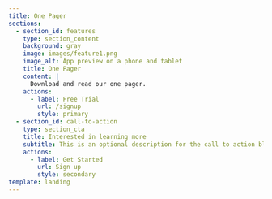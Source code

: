 ```yaml
---
title: One Pager
sections:
  - section_id: features
    type: section_content
    background: gray
    image: images/feature1.png
    image_alt: App preview on a phone and tablet
    title: One Pager
    content: |
      Download and read our one pager.
    actions:
      - label: Free Trial
        url: /signup
        style: primary
  - section_id: call-to-action
    type: section_cta
    title: Interested in learning more
    subtitle: This is an optional description for the call to action block.
    actions:
      - label: Get Started
        url: Sign up
        style: secondary
template: landing
---
```

